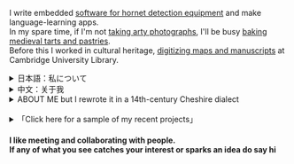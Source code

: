 I write embedded [software for hornet detection equipment](https://www.gardapis.co.uk) and make language-learning apps.      
In my spare time, if I'm not [taking arty photographs](https://callumbeaney.github.io), I'll be busy [baking medieval tarts and pastries](https://callumbeaney.github.io/pages/baking/baking.html).  
Before this I worked in cultural heritage, [digitizing maps and manuscripts](https://callumbeaney.github.io/pages/dcu/dcu.html) at Cambridge University Library.

<details><summary> 日本語：私について </summary>
カルと申します。イギリス東部出身のプログラマーで写真専門のライター兼編集者です。  
美術写真評論オンライン出版物『C4 Journal』の共同創設者及び編集者です。   
以前はケンブリッジ大学図書館で文化遺産コレクションの写真技師として働きました。   
現在RFID関連の組込みプログラミングの体験学習をして、言語関連アップを発展しています。
</details>

<details><summary> 中文：关于我 </summary> 
我是一位自学的程序员同时兼职做作家编辑。我是网络出版物C4 Journal的文字编辑也是创始人之一。   
在此之前我作为文化遗产摄影家在剑桥大学图书馆里工作过，在那期间我按照ISO标准数位化做了许多手稿和历史档案。   
目前，我正在做嵌入式系统开发。 
</details>  

<details><summary> ABOUT ME but I rewrote it in a 14th-century Cheshire dialect</summary> 
Callum I hatte. Wythinne þe felds of þe est of Bretaygne I wone, by wylde wode nere. þys my Github schawen mony toles I my-seluen haue written. My crafte bi for to deprece þese mony harnettes, quo loue baret ful much, and quo forthi hunten oure bees ande poysoun our hony. For a disport I make picturez of liȝt, whene I seinen a wonder gladly wolde I yow schewen. Ande also I write aboute hem ande oþer bokes, and for my frendes serue gode messes wiþ wynne. Bifore now I mony picturez maked at þe Vniuersite of Caumbrygge, for to preserue olde bokes with lyȝt. 
</details>
  
  <br>

<details><summary>「Click here for a sample of my recent projects」</summary>
<table>
    <tr>
        <td width="300">
            <p><a href="https://github.com/CallumBeaney/kanji-hanzi-chainer">
                <img src="https://callumbeaney.github.io/index_images/chain.jpg" /></a>
        </td>
        <td>
           <b>Chinese Character-Linking Handwriting Practice Tool (Dart/Flutter)</b>            <p></p>
            <p>This is an app for practicing hand-writing kanji and by chaining them by their shared components: e.g. 虫 虹 工 紅。寸 吋 囗 吐 土。暑、寒、暖。<br> 
          </p>            <p></p>
            <p>Repo: <a href="https://github.com/CallumBeaney/kanji-hanzi-chainer">漢字連鎖 Kanji/Hanzi Chainer </a><br>Watch a <a href="https://www.youtube.com/watch?v=ouIrOlZg_5I">video</a><br>And also a <a href="https://callumbeaney.github.io/rensou-kanji-hinge/">prototype I made in JS</a></p>
        </td>
    </tr>
    <tr>
        <td width="300">
            <a href="https://github.com/CallumBeaney/chinese-wordsearch-game"><img src="https://callumbeaney.github.io/index_images/hanzipair2.jpg" /></a>
        </td>
        <td>
            <b>双汉字复合词搜索・二漢字複合語狩猟・hanzi/kanji pairing games (JS)</b>
            <p></p>
            <p>Each grid of 16 hanzi is built from 8 random seed words. Tap 2 hanzi and, if they turn green, you've found one; it'll be added to your list. These 16 hanzi might contain more than just those 8 combinations... when you find such a word, the tiles will briefly turn gold.</p>
            <p></p>
            <p>Repo: <a href="https://github.com/CallumBeaney/chinese-wordsearch-game">双汉字复合词搜索 -- Chinese version</a><br>
              Repo: <a href="https://github.com/CallumBeaney/kanji-pair-game">日本語版もあります！ I made a Japanese Version too! </a></p>
        </td>
    </tr>
    <tr>
        <td width="300">
            <a href="https://www.youtube.com/watch?v=z8FjJ5C5CEw"><img src="https://callumbeaney.github.io/index_images/rfid.jpg" /></a>
        </td>
        <td>
            <b>Demonstration software for PirFlx2.0 RFID Reader Board (Python/C)</b>
            <p></p>
            <p>Example software for using Raspberry Pi extension board, intended to show core functionality and not for production. 
              This internship included learning WiringPi, pySerial, core SPI structures, serial port debugging etc. 
              Long-term it will be used in monitoring Apidae and Vespa genera insects using Bluetooth and/or LORAWAN.</p>
            <p></p>
            <p>Video: <a href="https://www.youtube.com/watch?v=z8FjJ5C5CEw">RFID Reader Board</a></p>
        </td>
    </tr>
    <tr>
        <td width="300">
            <a href="https://github.com/CallumBeaney/people"><img src="https://callumbeaney.github.io/index_images/people.jpg" /></a>
        </td>
        <td>
            <b>PEOPLE (C)</b>
            <p></p>
            <p>A CLI tool for tracking the number of days since you have made contact with your network.</p>
            <p></p>
            <p>Repo: <a href="https://github.com/CallumBeaney/people">people</a></p>
        </td>
    </tr>
    <tr>
        <td width="300">
            <p><a href="https://github.com/CallumBeaney/regex-or-obsfucation/">
                <img src="https://github.com/CallumBeaney/regex-or-obsfucation/raw/main/resources/pic2.jpg" /></a>
        </td>
        <td>
           <b>Regex or Obfuscation?</b> <p></p>
            <p>Do you know your `{{;({(/**/{({;;});});});}` from your `(?<=\\{)([^}]+)(?=\\})\` ?<br> 
          </p>            <p></p>
            <p>Repo: <a href="https://regex-or-obfuscation.web.app/">Play it here!</a><br></p>
        </td>
    </tr>
    <tr>
        <td width="300">
            <a href="https://github.com/CallumBeaney/Symbolic-Notation-Converter"><img src="https://github.com/CallumBeaney/Website/raw/master/resources/snc.gif" /></a>
        </td>
        <td>
            <b>Symbolic Notation Converter (JS)</b>
            <p></p>
            <p>A webapp that converts English coded input to mathematical notation. e.g. [all var in dd goe pi] → [∀𝑥 ∈ 𝔻 ≥ π ]</p>
            <p></p>
            <p>Repo: <a href="https://github.com/CallumBeaney/Symbolic-Notation-Converter">Symbolic Notation Converter</a></p>
        </td>
    </tr>
</table>
  </details>
  
<h4>I like meeting and collaborating with people.<br>If any of what you see catches your interest or sparks an idea do say hi</h4>
